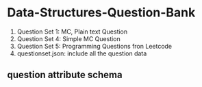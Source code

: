 # Data-Structures-Question-Bank

1. Question Set 1: MC, Plain text Question
2. Question Set 4: Simple MC Question 
3. Question Set 5: Programming Questions fron Leetcode
4. questionset.json: include all the question data

## question attribute schema

